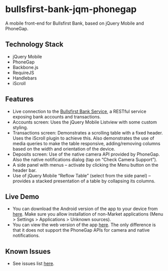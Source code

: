 # bullsfirst-bank-jqm-phonegap

A mobile front-end for Bullsfirst Bank, based on jQuery Mobile and PhoneGap.

## Technology Stack
* jQuery Mobile
* PhoneGap
* Backbone.js
* RequireJS
* Handlebars
* iScroll

## Features
*	Live connection to the [Bullsfirst Bank Service](https://github.com/archfirst/bullsfirst-bank-service), a RESTful service exposing bank accounts and transactions.
*	Accounts screen: Uses the jQuery Mobile Listview with some custom styling.
*	Transactions screen: Demonstrates a scrolling table with a fixed header. Uses the iScroll plugin to achieve this. Also demonstrates the use of media queries to make the table responsive, adding/removing columns based on the width and orientation of the device.
*	Deposits screen: Use of the native camera API provided by PhoneGap. Also the native notifications dialog (tap on “Check Camera Support”).
*	A side panel with menus – activate by clicking the Menu button on the header bar.
*	Use of jQuery Mobile “Reflow Table” (select from the side panel) – provides a stacked presentation of a table by collapsing its columns.

## Live Demo
*	You can download the Android version of the app to your device from [here](http://archfirst.org/sites/default/files/sources/BfBank.apk). Make sure you allow installation of non-Market applications (Menu > Settings > Applications > Unknown sources).
*	You can view the web version of the app [here](http://archfirst.org/apps/bullsfirst-bank-jqm-phonegap/). The only difference is that it does not support the PhoneGap APIs for camera and native notifications.

## Known Issues
*	See issues list [here](https://github.com/archfirst/bullsfirst-bank-jqm-phonegap/issues).


